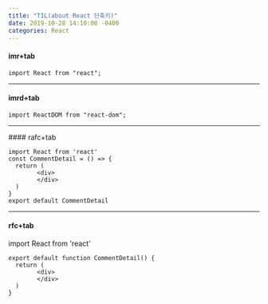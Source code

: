 ```yaml
---
title: "TIL(about React 단축키)"
date: 2019-10-28 14:10:00 -0400
categories: React
---
```


#### imr+tab

`import React from "react"; `

<hr/>

#### imrd+tab

`import ReactDOM from "react-dom"; `

<hr/>
#### rafc+tab

```
import React from 'react'
const CommentDetail = () => {
  return (
        <div>
        </div>
  )
}
export default CommentDetail
```

<hr/>

#### rfc+tab

import React from 'react'

```
export default function CommentDetail() {
  return (
        <div>
        </div>
  )
}
```